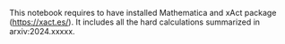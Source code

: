 This notebook requires to have installed Mathematica and xAct package (https://xact.es/). It includes all the hard calculations summarized in arxiv:2024.xxxxx.
